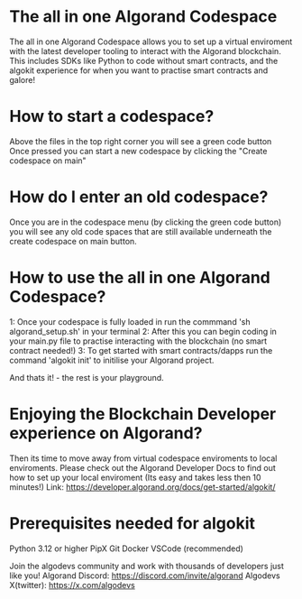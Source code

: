 # The all in one Algorand Codespace
The all in one Algorand Codespace allows you to set up a virtual enviroment with the latest developer tooling to interact with the Algorand blockchain. This includes SDKs like Python to code without smart contracts, and the algokit experience for when you want to practise smart contracts and galore! 

# How to start a codespace?
Above the files in the top right corner you will see a green code button
Once pressed you can start a new codespace by clicking the "Create codespace on main"

# How do I enter an old codespace?
Once you are in the codespace menu (by clicking the green code button) you will see any old code spaces that are still available underneath the create codespace on main button.

# How to use the all in one Algorand Codespace?
1: Once your codespace is fully loaded in run the commmand 'sh algorand_setup.sh' in your terminal
2: After this you can begin coding in your main.py file to practise interacting with the blockchain (no smart contract needed!)
3: To get started with smart contracts/dapps run the command 'algokit init' to initilise your Algorand project.

And thats it! - the rest is your playground. 

# Enjoying the Blockchain Developer experience on Algorand?
Then its time to move away from virtual codespace enviroments to local enviroments. Please check out the Algorand Developer Docs to find out how to set up your local enviroment (Its easy and takes less then 10 minutes!) Link: https://developer.algorand.org/docs/get-started/algokit/

# Prerequisites needed for algokit
Python 3.12 or higher
PipX
Git
Docker
VSCode (recommended)

Join the algodevs community and work with thousands of developers just like you!
Algorand Discord: https://discord.com/invite/algorand
Algodevs X(twitter): https://x.com/algodevs


